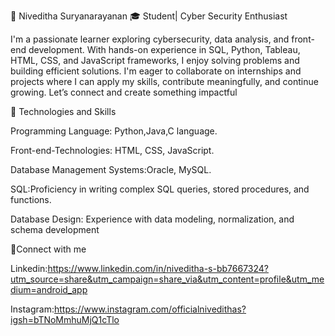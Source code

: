 👋 Niveditha Suryanarayanan 🎓 Student| Cyber Security Enthusiast

I'm a passionate learner exploring cybersecurity, data analysis, and front-end development. With hands-on experience in SQL, Python, Tableau, HTML, CSS, and JavaScript frameworks, I enjoy solving problems and building efficient solutions. I'm eager to collaborate on internships and projects where I can apply my skills, contribute meaningfully, and continue growing. Let’s connect and create something impactful


🚀 Technologies and Skills


Programming Language: Python,Java,C language. 

Front-end-Technologies: HTML, CSS, JavaScript. 

Database Management Systems:Oracle, MySQL. 

SQL:Proficiency in writing complex SQL queries, stored procedures, and functions. 

Database Design: Experience with data modeling, normalization, and schema development


📌Connect with me 

Linkedin:https://www.linkedin.com/in/niveditha-s-bb7667324?utm_source=share&utm_campaign=share_via&utm_content=profile&utm_medium=android_app

Instagram:https://www.instagram.com/officialnivedithas?igsh=bTNoMmhuMjQ1cTlo
